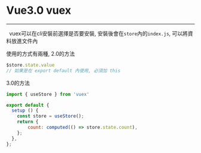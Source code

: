 # Vue3.0 vuex
---
&nbsp;
vuex可以在cli安裝前選擇是否要安裝,
安裝後會在`store`內的`index.js`,
可以將資料放進文件內

使用的方式有兩種,
2.0的方法
```js
$store.state.value
// 如果是在 export default 內使用, 必須加 this
```

3.0的方法
```js
import { useStore } from 'vuex'

export default {
  setup () {
    const store = useStore();
    return {
        count: computed(() => store.state.count),
    };
  },
};
```
